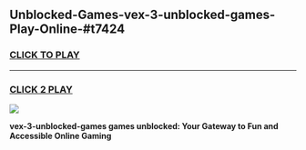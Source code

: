 
## Unblocked-Games-vex-3-unblocked-games-Play-Online-#t7424
<h3>
<a href="https://premium.freeplayer.one?title=vex-3-unblocked-games&ref=24F">CLICK TO PLAY</a></h3>
<hr>

<h3>
<a href="https://premium.freeplayer.one?title=vex-3-unblocked-games&ref=24F">CLICK 2 PLAY</a>
  
</h3>

<a href="https://premium.freeplayer.one?title=vex-3-unblocked-games&ref=24F/"><img src="https://clearcache.store/games.png"></a>


**vex-3-unblocked-games games unblocked: Your Gateway to Fun and Accessible Online Gaming**
